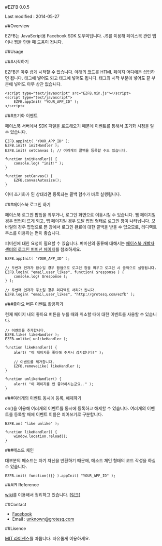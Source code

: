 #EZFB 0.0.5

Last modified : 2014-05-27

##Overview

EZFB는 JavaScript용 Facebook SDK 도우미입니다.
JS를 이용해 페이스북 관련 앱이나 웹을 만들 때 도움이 됩니다.

##Usage

###시작하기

EZFB은 아주 쉽게 시작할 수 있습니다. 아래의 코드를 HTML 페이지 어디에든 삽입하면 됩니다. <head>태그에 넣어도 되고 <body> 태그에 넣어도 됩니다. <body> 태그의 시작 부분에 넣어도 끝 부분에 넣어도 아무 상관 없습니다.

	<script type="text/javascript" src="EZFB.min.js"></script>
	<script type="text/javascript">
		EZFB.appInit( "YOUR_APP_ID" );
	</script>

###초기화 이벤트

페이스북 서버에서 SDK 파일을 로드해오기 때문에 이벤트를 통해서 초기화 시점을 알 수 있습니다.

	EZFB.appInit( "YOUR_APP_ID" );
	EZFB.init( initHandler );
	EZFB.init( setCanvas ); // 여러개의 콜백을 등록할 수도 있습니다.
 
	function initHandler() {
    	console.log( "init!" );
	}
 
	function setCanvas() {
    	EZFB.canvasAutosize();
	}

이미 초기화가 된 상태라면 등록되는 콜백 함수가 바로 실행됩니다.

###페이스북 로그인 하기

페이스북 로그인 팝업을 띄우거나, 로그인 화면으로 이동시킬 수 있습니다.
웹 페이지일 경우 팝업이 뜨게 되고, 앱 페이지일 경우 모달 팝업 형태로 로그인 창이 나타납니다.
모바일의 경우 팝업으로 뜬 창에서 로그인 완료에 대한 콜백을 받을 수 없으므로, 리디렉트 주소를 이용하는 편이 좋습니다.

퍼미션에 대한 요청이 필요할 수 있습니다.
퍼미션의 종류에 대해서는 [페이스북 개발자 센터의 로그인 퍼미션 페이지](http://developers.facebook.com/docs/reference/login/#permissions)를 참조하세요.

	EZFB.appInit( "YOUR_APP_ID" );
 
	// 두번재 인자가 함수일 경우 팝업으로 로그인 창을 띄우고 로그인 시 콜백으로 실행됩니다.
	EZFB.login( "email,user_likes", function( $response ) {
    	console.log( $response );
	} );
 
	// 두번째 인자가 주소일 경우 리디렉트 처리가 됩니다.
	EZFB.login( "email,user_likes", "http://grotesq.com/ezfb" );
	
###좋아요 버튼 이벤트 활용하기

현재 페이지 내의 좋아요 버튼을 누를 때와 취소할 때에 대한 이벤트를 사용할 수 있습니다.

	// 이벤트를 추가합니다.
	EZFB.like( likeHandler );
	EZFB.unlike( unlikeHandler );
	 
	function likeHandler() {
		alert( "이 페이지를 좋아해 주셔서 감사합니다!" );
	 
		// 이벤트를 제거합니다.
		EZFB.removeLike( likeHandler );
	}
	 
	function unlikeHandler() {
		alert( "이 페이지를 안 좋아하시는군요.." );	
	}

###여러개의 이벤트 동시에 등록, 해제하기

on()을 이용해 여러개의 이벤트를 동시에 등록하고 해제할 수 있습니다.
여러개의 이벤트를 등록할 때에 이벤트 이름은 띄어쓰기로 구분합니다.

	EZFB.on( "like unlike" );
	 
	function likeHandler() {
		window.location.reload();
	}

###메소드 체인

대부분의 메소드는 자기 자신을 반환하기 때문에, 메소드 체인 형태의 코드 작성을 하실 수 있습니다.

	EZFB.init( function(){} ).appInit( "YOUR_APP_ID" );

##API Reference

[wiki](https://github.com/Unk/EZFB/wiki)를 이용해서 정리하고 있습니다. [[링크]](https://github.com/Unk/EZFB/wiki)
	
##Contact

- [Facebook](www.facebook.com/pages/EZFB/611988845501116)
- Email : [unknown@grotesq.com](mailto:unknown@grotesq.com)

##Lisence

[MIT 라이센스](http://opensource.org/licenses/MIT)를 따릅니다. 자유롭게 이용하세요.